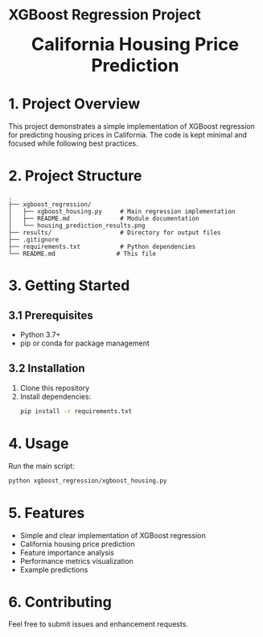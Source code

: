 # XGBoost Regression Project

<div style="font-size:2.5em; font-weight:bold; text-align:center; margin-top:20px;">California Housing Price Prediction</div>

# 1. Project Overview
This project demonstrates a simple implementation of XGBoost regression for predicting housing prices in California. The code is kept minimal and focused while following best practices.

# 2. Project Structure
```
.
├── xgboost_regression/
│   ├── xgboost_housing.py     # Main regression implementation
│   ├── README.md              # Module documentation
│   └── housing_prediction_results.png
├── results/                   # Directory for output files
├── .gitignore
├── requirements.txt           # Python dependencies
└── README.md                 # This file
```

# 3. Getting Started

## 3.1 Prerequisites
- Python 3.7+
- pip or conda for package management

## 3.2 Installation
1. Clone this repository
2. Install dependencies:
   ```bash
   pip install -r requirements.txt
   ```

# 4. Usage
Run the main script:
```bash
python xgboost_regression/xgboost_housing.py
```

# 5. Features
- Simple and clear implementation of XGBoost regression
- California housing price prediction
- Feature importance analysis
- Performance metrics visualization
- Example predictions

# 6. Contributing
Feel free to submit issues and enhancement requests.
